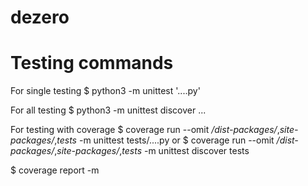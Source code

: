 # dezero


# Testing commands

For single testing 
$ python3 -m unittest '....py'

For all testing
$ python3 -m unittest discover ...

For testing with coverage 
$ coverage run --omit */dist-packages/*,*site-packages/*,*tests* -m unittest tests/....py 
or
$ coverage run --omit */dist-packages/*,*site-packages/*,*tests* -m unittest discover tests

$ coverage report -m
